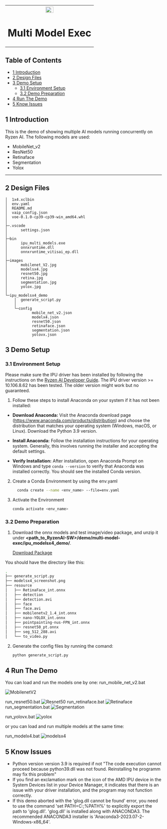 ﻿<table style="width:100%">
  <tr>

<th width="100%" colspan="6"><img src="https://github.com/Xilinx/Image-Collateral/blob/main/xilinx-logo.png?raw=true" width="30%"/><h1>Multi Model Exec</h1>

</tr>

</table>


## Table of Contents

- [1 Introduction](#1-Introduction)
- [2 Design Files](#2-Design-Files)
- [3 Demo Setup](#3-Demo-Setup)
    - [3.1 Environment Setup](#31-Environment-Setup)
    - [3.2 Demo Preparation](#32-Demo-Preparation)
- [4 Run The Demo](#4-Run-The-Demo)
- [5 Know Issues](#5-Know-Issues)

## 1 Introduction

This is the demo of showing multiple AI models running concurrently on Ryzen AI. The following models are used:
- MobileNet_v2
- ResNet50
- Retinaface
- Segmentation
- Yolox

------

## 2 Design Files
<a name="2-Design-Files"></a>


```
│  1x4.xclbin
│  env.yaml
│  README.md
│  vaip_config.json
│  voe-0.1.0-cp39-cp39-win_amd64.whl
│
├─.vscode
│      settings.json
│
├─bin
│      ipu_multi_models.exe
│      onnxruntime.dll
│      onnxruntime_vitisai_ep.dll
│
├─images
│      mobilenet_V2.jpg
│      modelsx4.jpg
│      resnet50.jpg
│      retina.jpg
│      segmentation.jpg
│      yolox.jpg
│
└─ipu_modelsx4_demo
    │  generate_script.py
    │
    └─config
            mobile_net_v2.json
            modelx4.json
            resnet50.json
            retinaface.json
            segmentation.json
            yolovx.json
```

## 3 Demo Setup

### 3.1 Environment Setup 

Please make sure the IPU driver has been installed by following the instructions on the [Ryzen AI Developer Guide](https://ryzenai.docs.amd.com/en/latest). The IPU driver version >= 10.106.8.62 has been tested. The older version might work but no guaranteed. 

1. Follow these steps to install Anaconda on your system if it has not been installed:

- **Download Anaconda:** Visit the Anaconda download page (https://www.anaconda.com/products/distribution) and choose the distribution that matches your operating system (Windows, macOS, or Linux). Download the Python 3.9 version.

- **Install Anaconda:** Follow the installation instructions for your operating system. Generally, this involves running the installer and accepting the default settings.

- **Verify Installation:** After installation, open Anaconda Prompt on Windows and type `conda --version` to verify that Anaconda was installed correctly. You should see the installed Conda version.

2. Create a Conda Environment by using the env.yaml
    ```bash
      conda create --name <env_name> --file=env.yaml
    ```

3. Activate the Environment
    ```bash
    conda activate <env_name>
    ```
### 3.2 Demo Preparation

1. Download the onnx models and test image/video package, and unzip it under **<path_to_RyzenAI-SW>/demo/multi-model-exec/ipu_modelsx4_demo/**. 


    [Download Package](https://www.xilinx.com/bin/public/openDownload?filename=resource_multi_model_demo.zip)

 You should have the directory like this: 
 ```bash
.
├── generate_script.py
├── modelsx4_screenshot.png
├── resource
│   ├── RetinaFace_int.onnx
│   ├── detection
│   ├── detection.avi
│   ├── face
│   ├── face.avi
│   ├── mobilenetv2_1.4_int.onnx
│   ├── nano-YOLOX_int.onnx
│   ├── pointpainting-nus-FPN_int.onnx
│   ├── resnet50_pt.onnx
│   ├── seg_512_288.avi
│   └── to_video.py
```

2. Generate the config files by running the comand:

    ```bash
    python generate_script.py
    ```



## 4 Run The Demo

You can load and run the models one by one: 
run_mobile_net_v2.bat

![MobilenetV2](images/mobilenet_V2.jpg)

run_resnet50.bat
![Resnet50](images/resnet50.jpg)
run_retinaface.bat
![Retinaface](images/retina.jpg)
run_segmentation.bat
![Segmentation](images/segmentation.jpg)

run_yolovx.bat
![yolox](images/yolox.jpg)

or you can load and run multiple models at the same time: 

run_modelx4.bat
![modelsx4](images/modelsx4.jpg)

## 5 Know Issues

- Python version version 3.9 is required if not "The code execution cannot proceed because python39.dll was not found. Reinstalling he programm may fix this problem"
- If you find an exclamation mark on the icon of the AMD IPU device in the System Devices list in your Device Manager, it indicates that there is an issue with your driver installation, and the program may not function correctly.
- If this demo aborted with the 'glog.dll cannot be found' error, you need to use the command 'set PATH=C:<path-to-conda-glog>;%PATH%' to explicitly export the path to 'glog.dll'. 'glog.dll' is installed along with ANACONDA3. The recommended ANACONDA3 installer is 'Anaconda3-2023.07-2-Windows-x86_64'.
